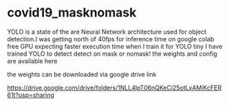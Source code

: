 # covid19_masknomask
YOLO is a state of the are Neural Network architecture used for object detection.I was getting north of 40fps for inference time on google colab free GPU expecting faster execution time when I train it for YOLO tiny  I have trained YOLO to detect detect on mask or nomask! the weights and config are available here

the weights can be downloaded via google drive link

https://drive.google.com/drive/folders/1NLL4lpT06nQKeCi25otLxAMiKcFER61t?usp=sharing
